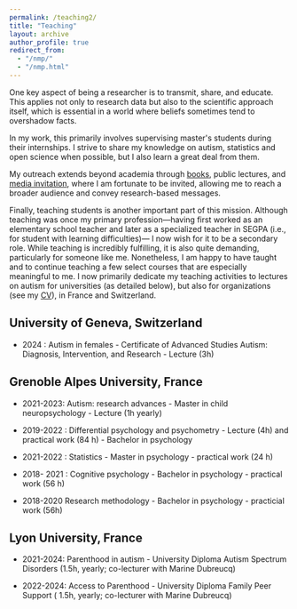 ```yaml
---
permalink: /teaching2/
title: "Teaching"
layout: archive
author_profile: true
redirect_from: 
  - "/nmp/"
  - "/nmp.html"
---
```



One key aspect of being a researcher is to transmit, share, and educate. 
This applies not only to research data but also to the scientific approach itself, which is essential in a world where beliefs sometimes tend to overshadow facts.  

In my work, this primarily involves supervising master's students during their internships. 
I strive to share my knowledge on autism, statistics and open science when possible, but I also learn a great deal from them.  

My outreach extends beyond academia through <a href="/books/">books</a>, public lectures, and <a href= "/portfolio/">media invitation</a>, where I am fortunate to be invited, allowing me to reach a broader audience and convey research-based messages.  

Finally, teaching students is another important part of this mission. Although teaching was once my primary profession—having first worked as an elementary school teacher and later as a specialized teacher in SEGPA (i.e., for student with learning difficulties)— I now wish for it to be a secondary role. 
While teaching is incredibly fulfilling, it is also quite demanding, particularly for someone like me. 
Nonetheless, I am happy to have taught and to continue teaching a few select courses that are especially meaningful to me. 
I now primarily dedicate my teaching activities to lectures on autism for universities (as detailed below), but also for organizations (see my <a href="/CV/">CV</a>), in France and Switzerland.

## University of Geneva, Switzerland

- 2024 : Autism in females - Certificate of Advanced Studies Autism: Diagnosis, Intervention, and Research - Lecture (3h)

## Grenoble Alpes University, France

- 2021-2023: Autism: research advances - Master in child neuropsychology - Lecture (1h yearly)

- 2019-2022 : Differential psychology and psychometry - Lecture (4h) and practical work (84 h) - Bachelor in psychology 

- 2021-2022 : Statistics - Master in psychology - practical work (24 h)

- 2018- 2021 : Cognitive psychology - Bachelor in psychology - practical work (56 h)

- 2018-2020 Research methodology - Bachelor in psychology - practicial work (56h)

## Lyon University, France

- 2021-2024: Parenthood in autism - University Diploma Autism Spectrum Disorders (1.5h, yearly; co-lecturer with Marine Dubreucq)

- 2022-2024: Access to Parenthood - University Diploma Family Peer Support ( 1.5h, yearly; co-lecturer with Marine Dubreucq)


